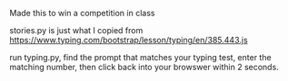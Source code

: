 Made this to win a competition in class

stories.py is just what I copied from https://www.typing.com/bootstrap/lesson/typing/en/385.443.js

run typing.py, find the prompt that matches your typing test, enter the matching number, then click back into your browswer within 2 seconds.